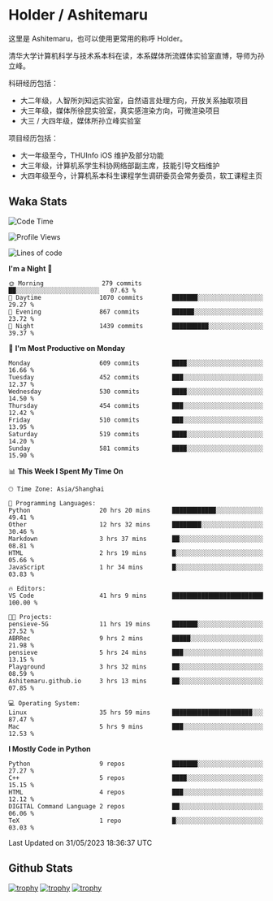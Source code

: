 # Holder / Ashitemaru

这里是 Ashitemaru，也可以使用更常用的称呼 Holder。

清华大学计算机科学与技术系本科在读，本系媒体所流媒体实验室直博，导师为孙立峰。

科研经历包括：

- 大二年级，人智所刘知远实验室，自然语言处理方向，开放关系抽取项目
- 大三年级，媒体所徐昆实验室，真实感渲染方向，可微渲染项目
- 大三 / 大四年级，媒体所孙立峰实验室

项目经历包括：

- 大一年级至今，THUInfo iOS 维护及部分功能
- 大三年级，计算机系学生科协网络部副主席，技能引导文档维护
- 大四年级至今，计算机系本科生课程学生调研委员会常务委员，软工课程主页

## Waka Stats

<!--START_SECTION:waka-->
![Code Time](http://img.shields.io/badge/Code%20Time-904%20hrs%2054%20mins-blue)

![Profile Views](http://img.shields.io/badge/Profile%20Views-2-blue)

![Lines of code](https://img.shields.io/badge/From%20Hello%20World%20I%27ve%20Written-2.8%20million%20lines%20of%20code-blue)

**I'm a Night 🦉** 

```text
🌞 Morning                279 commits         ██░░░░░░░░░░░░░░░░░░░░░░░   07.63 % 
🌆 Daytime                1070 commits        ███████░░░░░░░░░░░░░░░░░░   29.27 % 
🌃 Evening                867 commits         ██████░░░░░░░░░░░░░░░░░░░   23.72 % 
🌙 Night                  1439 commits        ██████████░░░░░░░░░░░░░░░   39.37 % 
```
📅 **I'm Most Productive on Monday** 

```text
Monday                   609 commits         ████░░░░░░░░░░░░░░░░░░░░░   16.66 % 
Tuesday                  452 commits         ███░░░░░░░░░░░░░░░░░░░░░░   12.37 % 
Wednesday                530 commits         ████░░░░░░░░░░░░░░░░░░░░░   14.50 % 
Thursday                 454 commits         ███░░░░░░░░░░░░░░░░░░░░░░   12.42 % 
Friday                   510 commits         ███░░░░░░░░░░░░░░░░░░░░░░   13.95 % 
Saturday                 519 commits         ████░░░░░░░░░░░░░░░░░░░░░   14.20 % 
Sunday                   581 commits         ████░░░░░░░░░░░░░░░░░░░░░   15.90 % 
```


📊 **This Week I Spent My Time On** 

```text
🕑︎ Time Zone: Asia/Shanghai

💬 Programming Languages: 
Python                   20 hrs 20 mins      ████████████░░░░░░░░░░░░░   49.41 % 
Other                    12 hrs 32 mins      ████████░░░░░░░░░░░░░░░░░   30.46 % 
Markdown                 3 hrs 37 mins       ██░░░░░░░░░░░░░░░░░░░░░░░   08.81 % 
HTML                     2 hrs 19 mins       █░░░░░░░░░░░░░░░░░░░░░░░░   05.66 % 
JavaScript               1 hr 34 mins        █░░░░░░░░░░░░░░░░░░░░░░░░   03.83 % 

🔥 Editors: 
VS Code                  41 hrs 9 mins       █████████████████████████   100.00 % 

🐱‍💻 Projects: 
pensieve-5G              11 hrs 19 mins      ███████░░░░░░░░░░░░░░░░░░   27.52 % 
ABRRec                   9 hrs 2 mins        █████░░░░░░░░░░░░░░░░░░░░   21.98 % 
pensieve                 5 hrs 24 mins       ███░░░░░░░░░░░░░░░░░░░░░░   13.15 % 
Playground               3 hrs 32 mins       ██░░░░░░░░░░░░░░░░░░░░░░░   08.59 % 
Ashitemaru.github.io     3 hrs 13 mins       ██░░░░░░░░░░░░░░░░░░░░░░░   07.85 % 

💻 Operating System: 
Linux                    35 hrs 59 mins      ██████████████████████░░░   87.47 % 
Mac                      5 hrs 9 mins        ███░░░░░░░░░░░░░░░░░░░░░░   12.53 % 
```

**I Mostly Code in Python** 

```text
Python                   9 repos             ███████░░░░░░░░░░░░░░░░░░   27.27 % 
C++                      5 repos             ████░░░░░░░░░░░░░░░░░░░░░   15.15 % 
HTML                     4 repos             ███░░░░░░░░░░░░░░░░░░░░░░   12.12 % 
DIGITAL Command Language 2 repos             ██░░░░░░░░░░░░░░░░░░░░░░░   06.06 % 
TeX                      1 repo              █░░░░░░░░░░░░░░░░░░░░░░░░   03.03 % 
```




 Last Updated on 31/05/2023 18:36:37 UTC
<!--END_SECTION:waka-->

## Github Stats

[![trophy](https://github-profile-trophy.vercel.app/?username=Ashitemaru&column=7)](https://github.com/Ashitemaru)
[![trophy](https://github-readme-stats.vercel.app/api?username=Ashitemaru&show_icons=true&include_all_commits=true)](https://github.com/Ashitemaru)
[![trophy](https://github-readme-stats.vercel.app/api/top-langs/?username=Ashitemaru&layout=compact)](https://github.com/Ashitemaru)

<!--
**Ashitemaru/Ashitemaru** is a ✨ _special_ ✨ repository because its `README.md` (this file) appears on your GitHub profile.

Here are some ideas to get you started:

- 🔭 I’m currently working on ...
- 🌱 I’m currently learning ...
- 👯 I’m looking to collaborate on ...
- 🤔 I’m looking for help with ...
- 💬 Ask me about ...
- 📫 How to reach me: ...
- 😄 Pronouns: ...
- ⚡ Fun fact: ...
-->
